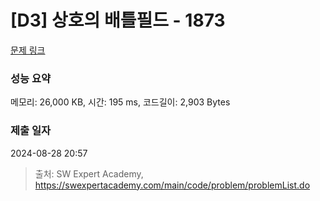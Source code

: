 # [D3] 상호의 배틀필드 - 1873 

[문제 링크](https://swexpertacademy.com/main/code/problem/problemDetail.do?contestProbId=AV5LyE7KD2ADFAXc) 

### 성능 요약

메모리: 26,000 KB, 시간: 195 ms, 코드길이: 2,903 Bytes

### 제출 일자

2024-08-28 20:57



> 출처: SW Expert Academy, https://swexpertacademy.com/main/code/problem/problemList.do
